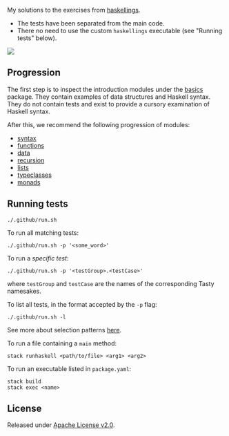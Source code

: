 My solutions to the exercises from [haskellings](https://github.com/MondayMorningHaskell/haskellings). 

- The tests have been separated from the main code.
- There no need to use the custom `haskellings` executable (see "Running tests" below).

[![](https://github.com/asarkar/haskellings/workflows/CI/badge.svg)](https://github.com/asarkar/haskellings/actions)

## Progression

The first step is to inspect the introduction modules under the [basics](src/Basic) package. They contain examples of data structures and Haskell syntax. They do not contain tests and exist to provide a cursory examination of Haskell syntax.

After this, we recommend the following progression of modules:

* [syntax](src/Syntax)
* [functions](src/Function)
* [data](src/Data)
* [recursion](src/Recursion)
* [lists](src/List)
* [typeclasses](src/Typeclass)
* [monads](src/Monad)

## Running tests

```
./.github/run.sh
```

To run all matching tests:
```
./.github/run.sh -p '<some_word>'
```

To run a _specific test_:
```
./.github/run.sh -p '<testGroup>.<testCase>'
```
where `testGroup` and `testCase` are the names of the corresponding Tasty namesakes.

To list all tests, in the format accepted by the `-p` flag:
```
./.github/run.sh -l
```

See more about selection patterns [here](https://github.com/UnkindPartition/tasty?tab=readme-ov-file#patterns).

To run a file containing a `main` method:
```
stack runhaskell <path/to/file> <arg1> <arg2>
```

To run an executable listed in `package.yaml`:
```
stack build
stack exec <name>
```

## License

Released under [Apache License v2.0](LICENSE).